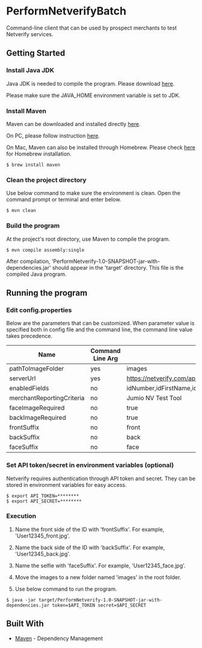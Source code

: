 # PerformNetverifyBatch

Command-line client that can be used by prospect merchants to test Netverify services.

## Getting Started

### Install Java JDK

Java JDK is needed to compile the program. Please download [here](http://www.oracle.com/technetwork/java/javase/downloads/index.html).

Please make sure the JAVA_HOME environment variable is set to JDK.

### Install Maven

Maven can be downloaded and installed directly [here](http://maven.apache.org/download.html).

On PC, please follow instruction [here](https://maven.apache.org/install.html).

On Mac, Maven can also be installed through Homebrew. Please check [here](https://brew.sh/) for Homebrew installation.

```
$ brew install maven
```

### Clean the project directory

Use below command to make sure the environment is clean. Open the command prompt or terminal and enter below.

```
$ mvn clean
```

### Build the program

At the project's root directory, use Maven to compile the program.

```
$ mvn compile assembly:single
```

After compilation, 'PerformNetverify-1.0-SNAPSHOT-jar-with-dependencies.jar' should appear in the 'target' directory. This file is the compiled Java program.

## Running the program

### Edit config.properties

Below are the parameters that can be customized. When parameter value is specified both in config file and the command line, the command line value takes precedence.

Name|Command Line Arg|Example
---|---|---
pathToImageFolder |yes	|images
serverUrl	|yes	|https://netverify.com/api/netverify/v2
enabledFields	|no	|idNumber,idFirstName,idLastName,idDob,idExpiry,idUsState,idPersonalNumber,idAddress,idFaceMatch
merchantReportingCriteria	|no	|Jumio NV Test Tool
faceImageRequired |no  |true
backImageRequired |no  |true
frontSuffix |no |front
backSuffix |no  |back
faceSuffix |no  |face

### Set API token/secret in environment variables (optional)

Netverify requires authentication through API token and secret. They can be stored in environment variables for easy access.

```
$ export API_TOKEN=********
$ export API_SECRET=********
```

### Execution

1. Name the front side of the ID with 'frontSuffix'. For example, 'User12345_front.jpg'.

2. Name the back side of the ID with 'backSuffix'. For example, 'User12345_back.jpg'.

3. Name the selfie with 'faceSuffix'. For example, 'User12345_face.jpg'.

4. Move the images to a new folder named 'images' in the root folder.

5. Use below command to run the program.

```
$ java -jar target/PerformNetverify-1.0-SNAPSHOT-jar-with-dependencies.jar token=$API_TOKEN secret=$API_SECRET 
```

## Built With

* [Maven](https://maven.apache.org/) - Dependency Management
